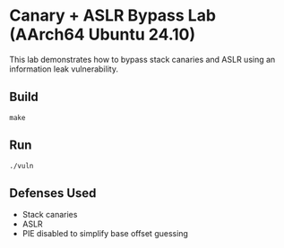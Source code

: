 
# Canary + ASLR Bypass Lab (AArch64 Ubuntu 24.10)

This lab demonstrates how to bypass stack canaries and ASLR using an information leak vulnerability.

## Build
```
make
```

## Run
```
./vuln
```

## Defenses Used
- Stack canaries
- ASLR
- PIE disabled to simplify base offset guessing
